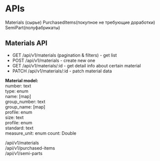 
# APIs

Materials (сырье)
PurchasedItems(покупное не требующие доработки)
SemiPart(полуфабрикаты)


## Materials API
* GET /api/v1/materials (pagination & filters) - get list
* POST /api/v1/materials - create new one
* GET /api/v1/materials/:id - get detail info about certain material
* PATCH /api/v1/materials/:id - patch material data

**Material model:**  
number: text  
type: enum  
name: [map]  
group_number: text  
group_name: [map]  
profile: enum  
size: text  
profile: enum  
standard: text  
measure_unit: enum
count: Double





/api/v1/materials  
/api/v1/purchased-items  
/api/v1/semi-parts  